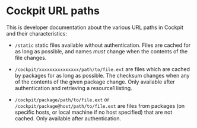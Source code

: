 
Cockpit URL paths
=================

This is developer documentation about the various URL paths in Cockpit
and their characteristics:

 * ```/static``` static files available without authentication. Files
   are cached for as long as possible, and names *must* change when the
   contents of the file changes.

 * ```/cockpit/xxxxxxxxxxxxxxx/path/to/file.ext``` are files which are
   cached by packages for as long as possible. The checksum changes when
   any of the contents of the given package change. Only available after
   authentication and retrieving a resource1 listing.

 * ```/cockpit/package/path/to/file.ext``` or ```/cockpit/package@host/path/to/file.ext```
   are files from packages (on specific hosts, or local machine if no host specified)
   that are not cached. Only available after authentication.
